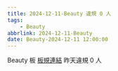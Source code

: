 ```yaml
---
title: 2024-12-11-Beauty 違規 0 人
tags:
    - Beauty
abbrlink: 2024-12-11-Beauty
date: Beauty-2024-12-11 12:00:00
---
```

Beauty 板 [板規連結](https://www.ptt.cc/bbs/Beauty/M.1630069980.A.84B.html)
昨天違規 0 人
